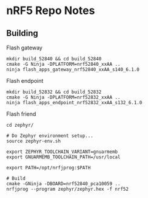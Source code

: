 # nRF5 Repo Notes

## Building

Flash gateway

```
mkdir build_52840 && cd build_52840
cmake -G Ninja -DPLATFORM=nrf52840_xxAA ..
ninja flash_apps_gateway_nrf52840_xxAA_s140_6.1.0
```

Flash endpoint

```
mkdir build_52832 && cd build_52832
cmake -G Ninja -DPLATFORM=nrf52832_xxAA ..
ninja flash_apps_endpoint_nrf52832_xxAA_s132_6.1.0
```

Flash friend

```
cd zephyr/

# Do Zephyr environment setup...
source zephyr-env.sh

export ZEPHYR_TOOLCHAIN_VARIANT=gnuarmemb
export GNUARMEMB_TOOLCHAIN_PATH=/usr/local

export PATH=/opt/nrfjprog:$PATH

# Build
cmake -GNinja -DBOARD=nrf52840_pca10059 ..
nrfjprog --program zephyr/zephyr.hex -f nrf52

```